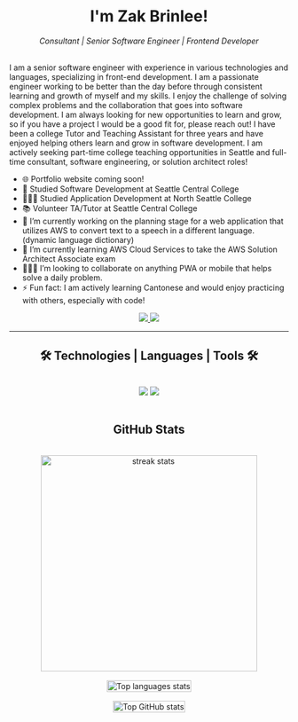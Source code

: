 <h1 align="center">
    I'm Zak Brinlee! 
</h1>

<div align="center">
  <em>Consultant | Senior Software Engineer | Frontend Developer</em>
</div>
<br />

I am a senior software engineer with experience in various technologies and languages, specializing in front-end development. I am a passionate engineer working to be better than the day before through consistent learning and growth of myself and my skills. I enjoy the challenge of solving complex problems and the collaboration that goes into software development. I am always looking for new opportunities to learn and grow, so if you have a project I would be a good fit for, please reach out! I have been a college Tutor and Teaching Assistant for three years and have enjoyed helping others learn and grow in software development. I am actively seeking part-time college teaching opportunities in Seattle and full-time consultant, software engineering, or solution architect roles!

- 🌐 Portfolio website coming soon!
- 📖 Studied Software Development at Seattle Central College
- 👨🏻‍🎓 Studied Application Development at North Seattle College
- 📚 Volunteer TA/Tutor at Seattle Central College
- 🔭 I’m currently working on the planning stage for a web application that utilizes AWS to convert text to a speech in a different language. (dynamic language dictionary)
- 🌱 I’m currently learning AWS Cloud Services to take the AWS Solution Architect Associate exam
- 🧑‍🤝‍🧑 I’m looking to collaborate on anything PWA or mobile that helps solve a daily problem. 
- ⚡ Fun fact: I am actively learning Cantonese and would enjoy practicing with others, especially with code!

<div align="center"> 
  <a href="mailto:zak.brinlee@gmail.com">
    <img src="https://img.shields.io/badge/Gmail-333333?style=for-the-badge&logo=gmail&logoColor=red" />
  </a>
  <a href="https://www.linkedin.com/in/zak-brinlee/" target="_blank">
    <img src="https://img.shields.io/badge/LinkedIn-0077B5?style=for-the-badge&logo=linkedin&logoColor=white" target="_blank" />
  </a>
</div>

---

<h2 align="center"> 🛠️ Technologies | Languages | Tools 🛠️ </h2>
<br/>
<div align="center">
    <img src="https://skillicons.dev/icons?i=react,html,css,vscode,github,figma,tailwind,git,aws" />
    <img src="https://skillicons.dev/icons?i=nodejs,python,javascript,typescript,firebase,java,nextjs,vite,flutter,jest" /><br>
</div>
<br/>

<div align="center" style="display: flex; flex-direction: column; gap: 16px">
  <h2>GitHub Stats</h2>
  <!-- <img alt="snake eating my contributions" src="https://raw.githubusercontent.com/zakbrinlee/zakbrinlee/output/github-contribution-grid-snake.svg" /> -->
  <img style="margin: auto;" width=390 src="https://streak-stats.demolab.com/?user=zakbrinlee&count_private=true&theme=react&border_radius=10" alt="streak stats"/>
  <img alt="Top languages stats" src="https://github-readme-stats.vercel.app/api/top-langs/?username=zakbrinlee&layout=compact&hide_progress=true" style="width: fit-content; margin: auto;" />
  <img style="width: fit-content; margin: auto;" alt="Top GitHub stats" src="https://github-readme-stats.vercel.app/api?username=zakbrinlee&hide=contribs,stars&show=reviews,prs_merged,prs_merged_percentage&show_icons=true&rank_icon=github&hide_title=true" />
  <br/>
  <br/>
</div>

